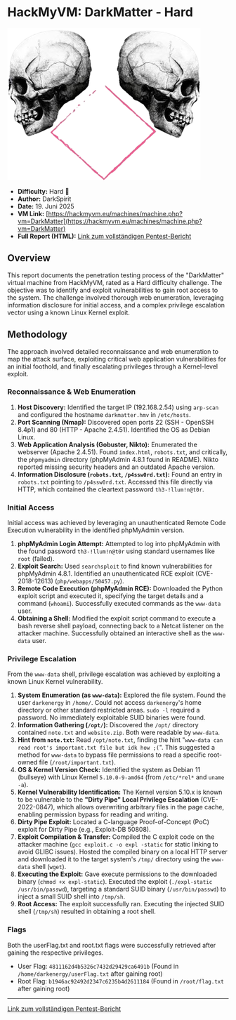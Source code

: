 # HackMyVM: DarkMatter - Hard

![DarkMatter Icon](DarkMatter.png)

*   **Difficulty:** Hard 🔴
*   **Author:** DarkSpirit
*   **Date:** 19. Juni 2025
*   **VM Link:** [https://hackmyvm.eu/machines/machine.php?vm=DarkMatter](https://hackmyvm.eu/machines/machine.php?vm=DarkMatter)
*   **Full Report (HTML):** [Link zum vollständigen Pentest-Bericht](https://alientec1908.github.io/DarkMatter_HackMyVM_Hard/)

## Overview

This report documents the penetration testing process of the "DarkMatter" virtual machine from HackMyVM, rated as a Hard difficulty challenge. The objective was to identify and exploit vulnerabilities to gain root access to the system. The challenge involved thorough web enumeration, leveraging information disclosure for initial access, and a complex privilege escalation vector using a known Linux Kernel exploit.

## Methodology

The approach involved detailed reconnaissance and web enumeration to map the attack surface, exploiting critical web application vulnerabilities for an initial foothold, and finally escalating privileges through a Kernel-level exploit.

### Reconnaissance & Web Enumeration

1.  **Host Discovery:** Identified the target IP (192.168.2.54) using `arp-scan` and configured the hostname `darkmatter.hmv` in `/etc/hosts`.
2.  **Port Scanning (Nmap):** Discovered open ports 22 (SSH - OpenSSH 8.4p1) and 80 (HTTP - Apache 2.4.51). Identified the OS as Debian Linux.
3.  **Web Application Analysis (Gobuster, Nikto):** Enumerated the webserver (Apache 2.4.51). Found `index.html`, `robots.txt`, and critically, the `phpmyadmin` directory (phpMyAdmin 4.8.1 found in README). Nikto reported missing security headers and an outdated Apache version.
4.  **Information Disclosure (`robots.txt`, `/p4ssw0rd.txt`):** Found an entry in `robots.txt` pointing to `/p4ssw0rd.txt`. Accessed this file directly via HTTP, which contained the cleartext password `th3-!llum!n@t0r`.

### Initial Access

Initial access was achieved by leveraging an unauthenticated Remote Code Execution vulnerability in the identified phpMyAdmin version.

1.  **phpMyAdmin Login Attempt:** Attempted to log into phpMyAdmin with the found password `th3-!llum!n@t0r` using standard usernames like `root` (failed).
2.  **Exploit Search:** Used `searchsploit` to find known vulnerabilities for phpMyAdmin 4.8.1. Identified an unauthenticated RCE exploit (CVE-2018-12613) (`php/webapps/50457.py`).
3.  **Remote Code Execution (phpMyAdmin RCE):** Downloaded the Python exploit script and executed it, specifying the target details and a command (`whoami`). Successfully executed commands as the `www-data` user.
4.  **Obtaining a Shell:** Modified the exploit script command to execute a bash reverse shell payload, connecting back to a Netcat listener on the attacker machine. Successfully obtained an interactive shell as the `www-data` user.

### Privilege Escalation

From the `www-data` shell, privilege escalation was achieved by exploiting a known Linux Kernel vulnerability.

1.  **System Enumeration (as `www-data`):** Explored the file system. Found the user `darkenergy` in `/home/`. Could not access `darkenergy`'s home directory or other standard restricted areas. `sudo -l` required a password. No immediately exploitable SUID binaries were found.
2.  **Information Gathering (`/opt/`):** Discovered the `/opt/` directory contained `note.txt` and `website.zip`. Both were readable by `www-data`.
3.  **Hint from `note.txt`:** Read `/opt/note.txt`, finding the hint "`www-data can read root's important.txt file but idk how ;(`". This suggested a method for `www-data` to bypass file permissions to read a specific root-owned file (`/root/important.txt`).
4.  **OS & Kernel Version Check:** Identified the system as Debian 11 (bullseye) with Linux Kernel `5.10.0-9-amd64` (from `/etc/*rel*` and `uname -a`).
5.  **Kernel Vulnerability Identification:** The Kernel version 5.10.x is known to be vulnerable to the **"Dirty Pipe" Local Privilege Escalation** (CVE-2022-0847), which allows overwriting arbitrary files in the page cache, enabling permission bypass for reading and writing.
6.  **Dirty Pipe Exploit:** Located a C-language Proof-of-Concept (PoC) exploit for Dirty Pipe (e.g., Exploit-DB 50808).
7.  **Exploit Compilation & Transfer:** Compiled the C exploit code on the attacker machine (`gcc exploit.c -o expl -static` for static linking to avoid GLIBC issues). Hosted the compiled binary on a local HTTP server and downloaded it to the target system's `/tmp/` directory using the `www-data` shell (`wget`).
8.  **Executing the Exploit:** Gave execute permissions to the downloaded binary (`chmod +x expl-static`). Executed the exploit (`./expl-static /usr/bin/passwd`), targeting a standard SUID binary (`/usr/bin/passwd`) to inject a small SUID shell into `/tmp/sh`.
9.  **Root Access:** The exploit successfully ran. Executing the injected SUID shell (`/tmp/sh`) resulted in obtaining a root shell.

### Flags

Both the userFlag.txt and root.txt flags were successfully retrieved after gaining the respective privileges.

*   User Flag: `4811162d4b5326c7432d29429ca6491b` (Found in `/home/darkenergy/userFlag.txt` after gaining root)
*   Root Flag: `b1946ac92492d2347c6235b4d2611184` (Found in `/root/flag.txt` after gaining root)

---

[Link zum vollständigen Pentest-Bericht](https://alientec1908.github.io/DarkMatter_HackMyVM_Hard/)
